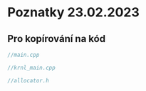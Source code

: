 # Poznatky 23.02.2023

## Pro kopírování na kód

```c++
//main.cpp

```

```c++
//krnl_main.cpp

```

```c++
//allocator.h

```
